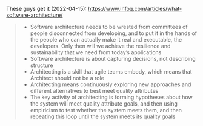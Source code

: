 These guys get it (2022-04-15): https://www.infoq.com/articles/what-software-architecture/

> - Software architecture needs to be wrested from committees of people disconnected from developing, and to put it in the hands of the people who can actually make it real and executable, the developers. Only then will we achieve the resilience and sustainability that we need from today’s applications 
> - Software architecture is about capturing decisions, not describing structure
> - Architecting is a skill that agile teams embody, which means that Architect should not be a role
> - Architecting means continuously exploring new approaches and different alternatives to best meet quality attributes
> - The key activity of architecting is forming hypotheses about how the system will meet quality attribute goals, and then using empiricism to test whether the system meets them, and then repeating this loop until the system meets its quality goals